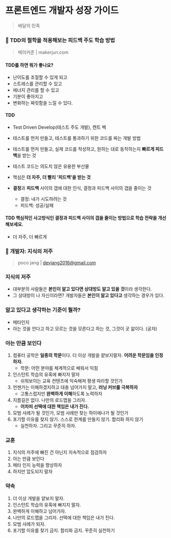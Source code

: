 # 프론트엔드 개발자 성장 가이드

> 배달의 민족



### :clap: TDD의 철학을 적용해보는 피드백 주도 학습 방법

> 메이커준 | makerjun.com

#### TDD를 하면 뭐가 좋나요?

- 난이도를 조절할 수 있게 되고
- 스트레스를 관리할 수 있고
- 에너지 관리를 할 수 있고
- 기분이 좋아지고
- 변화하는 짜릿함을 느낄 수 있다.

#### TDD

- Test Driven Develop(테스트 주도 개발), 켄트 벡
- 테스트를 먼저 만들고, 테스트를 통과하기 위한 코드를 짜는 개발 방법
- 테스트를 먼저 만들고, 실제 코드를 작성하고, 원하는 대로 동작하는지 **빠르게 피드백**을 받는 것

- 테스트 코드는 의도치 않은 유용한 부산물
- 핵심은 **더 자주, 더 빨리 '피드백'을 받는 것**
- **결정**과 **피드백** 사이의 갭에 대한 인식, 결정과 피드백 사이의 갭을 줄이는 것
  - 결정: 내가 시도하려는 것
  - 피드백: 성공/실패

#### TDD 핵심적인 사고방식인 결정과 피드백 사이의 갭을 줄이는 방법으로 학습 전략을 개선해보세요.

- 더 자주, 더 빠르게 



### :ghost: 개발자: 지식의 저주

> poco jang | devjang2016@gmail.com

### 지식의 저주

- 대부분의 사람들은 **본인이 알고 있다면 상대방도 알고 있을 것**이라 생각한다.
- 그 상대방이 나 자신이라면? 개발자들은 **본인이 알고 있다고** 생각하는 경우가 있다.

### 알고 있다고 생각하는 기준이 뭘까?

- 메타인지
- 아는 것을 안다고 하고 모르는 것을 모른다고 하는 것, 그것이 곳 앎이다. (공자)

### 아는 만큼 보인다

1. 컴퓨터 공학은 **일종의 학문**이다. 더 이상 개발을 얕보지말자. **어려운 학문임을 인정하자.**
   - 학문: 어떤 분야를 체계적으로 배워서 익힘
2. 인스턴트 학습의 유혹에 빠지지 말자
   - 쉬워보이는 교육 컨텐츠에 익숙해져 평생 따라할 것인가
3. 언젠가는 이해하겠지하고 대충 넘어가지 말고, **러닝 커브를 극복하자**
   - 고통스럽지만 **완벽하게 이해**하도록 노력하자
4. 지름길은 없다. 나만의 로드맵을 그리자.
   - **어차피 선택에 대한 책임은 내가 진다.**
5. 모범 사례가 될 것인가, 모범 사례만 찾는 하이에나가 될 것인가
6. 포기할 이유를 찾지 않기. 스스로 한계를 만들지 않기. 합리화 하지 않기
   - 실천하자. 그리고 꾸준히 하자.

### 교훈

1. 지식의 저주에 빠진 건 아닌지 지속적으로 점검하자
2. 아는 만큼 보인다
3. 메타 인지 능력을 향상하자
4. 하지만 압도되지 말자

### 약속

1. 더 이상 개발을 얕보지 말자.
2. 인스턴트 학습의 유혹에 빠지지 말자.
3. 완벽하게 이해하고 넘어가자.
4. 나만의 로드맵을 그리자. 선택에 대한 책임은 내가 진다.
5. 모범 사례가 되자.
6. 포기할 이유를 찾기 금지. 합리화 금지. 꾸준히 실천하기